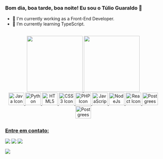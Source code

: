 ### Bom dia, boa tarde, boa noite! Eu sou o Túlio Guaraldo 👋

- 🔭 I'm currently working as a Front-End Developer.
- 🌱 I’m currently learning TypeScript.

##

<div align="center">
  
  <!-- [![GitHub Streak](http://github-readme-streak-stats.herokuapp.com?user=samcipriano&theme=buefy-dark&hide_border=true&date_format=M%20j%5B%2C%20Y%5D)](https://github.com/TulioGuaraldoB) -->
  <a href="https://github.com/TulioGuaraldoB">
  <img height="180em" src="https://github-readme-stats.vercel.app/api?username=tulioguaraldob&show_icons=true&theme=dracula&include_all_commits=true&count_private=true"/>
  <img height="180em" src="https://github-readme-stats.vercel.app/api/top-langs/?username=tulioguaraldob&layout=compact&langs_count=16&theme=dracula"/>
</div>
  
</div>

<div align="center">
  <img alt="Java Icon" height="40" width="50" src="https://cdn.jsdelivr.net/npm/programming-languages-logos@0.0.3/src/java/java.svg" />
  <img alt="Python Icon" height="40" width="50" src="https://cdn.jsdelivr.net/npm/programming-languages-logos@0.0.3/src/python/python.svg" />
  <img alt="HTML5 Icon" height="40" width="50" src="https://cdn.jsdelivr.net/gh/devicons/devicon/icons/html5/html5-original.svg" />
  <img alt="CSS3 Icon" height="40" width="50" src="https://cdn.jsdelivr.net/gh/devicons/devicon/icons/css3/css3-original.svg" />
  <img alt="PHP Icon" height="40" width="50" src="https://cdn.jsdelivr.net/npm/programming-languages-logos@0.0.3/src/php/php.svg" />
  <img alt="JavaScript Icon" height="40" width="50" src="https://cdn.jsdelivr.net/gh/devicons/devicon/icons/javascript/javascript-original.svg" />
  <img alt="NodeJs Icon" height="40" width="50" src="https://cdn.jsdelivr.net/gh/devicons/devicon/icons/nodejs/nodejs-original.svg" />
  <img alt="React Icon" height="40" width="50" src="https://cdn.jsdelivr.net/gh/devicons/devicon/icons/react/react-original.svg" />
  <img alt="Postgrees Icon" height="40" width="50" src="https://cdn.jsdelivr.net/gh/devicons/devicon/icons/mysql/mysql-original.svg" />
  <img alt="Postgrees Icon" height="40" width="50" src="https://cdn.jsdelivr.net/gh/devicons/devicon/icons/postgresql/postgresql-original.svg" />
</div>

##

### Entre em contato:

<div> 
  <a href = "mailto:tulioguaraldo@gmail.com"><img src="https://img.shields.io/badge/Gmail-D14836?style=for-the-badge&logo=gmail&logoColor=white" target="_blank"></a>
  <a href="mailto:tulio.brugin@fatec.sp.gov.br"><img src="https://img.shields.io/badge/Microsoft_Outlook-0078D4?style=for-the-badge&logo=microsoft-outlook&logoColor=white" target="_blank"></a>
  <a href="https://www.linkedin.com/in/t%C3%BAlio-guaraldo-9721151bb/" target="_blank"><img src="https://img.shields.io/badge/-LinkedIn-%230077B5?style=for-the-badge&logo=linkedin&logoColor=white" target="_blank"></a>
  
  <a href="https://wa.me/5516992571497" target="_blank"><img src="https://img.shields.io/badge/WhatsApp-25D366?style=for-the-badge&logo=whatsapp&logoColor=white"></a>
</div>
